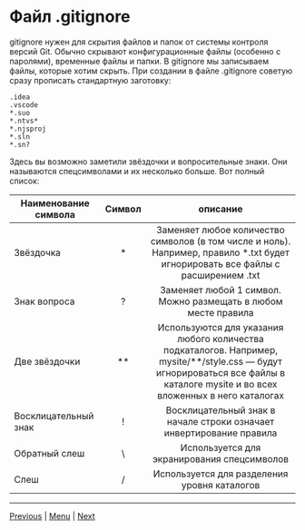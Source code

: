# Файл .gitignore

gitignore нужен для скрытия файлов и папок от системы контроля версий Git. Обычно скрывают конфигурационные файлы (особенно с паролями), временные файлы и папки. В gitignore мы записываем файлы, которые хотим скрыть. При создании в файле .gitignore советую сразу прописать стандартную заготовку:

```
.idea
.vscode
*.suo
*.ntvs*
*.njsproj
*.sln
*.sn?
```

Здесь вы возможно заметили звёздочки и вопросительные знаки. Они называются спецсимволами и их несколько больше. Вот полный список:

| Наименование символа      | Символ | описание |
| ---------------------|:------------------:| :-----:|
| Звёздочка            |   *  |  Заменяет любое количество символов (в том числе и ноль). Например, правило *.txt будет игнорировать все файлы с расширением .txt  |
| Знак вопроса         | ? |   Заменяет любой 1 символ. Можно размещать в любом месте правила   |
| Две звёздочки        | **         |   Используются для указания любого количества подкаталогов. Например, mysite/**/style.css — будут игнорироваться все файлы в каталоге mysite и во всех вложенных в него каталогах   |
| Восклицательный знак | !    | Восклицательный знак в начале строки означает инвертирование правила  |
| Обратный слеш                 | \    |  Используется для экранирования спецсимволов  |
| Слеш        | /    |  Используется для разделения уровня каталогов  |

---

[Previous](./Page4.md) | [Menu](readme.md) | [Next](Page6.md)